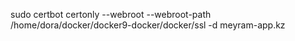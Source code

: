 sudo certbot certonly --webroot --webroot-path /home/dora/docker/docker9-docker/docker/ssl  -d meyram-app.kz